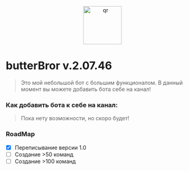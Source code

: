<p align="center">
 <img width="100px" src="https://kappa.lol/VyC5V" alt="qr"/>
</p>

# butterBror v.2.07.46
> Это мой небольшой бот с большим функционалом. В данный момент вы можете добавить бота себе на канал! 

### Как добавить бота к себе на канал:
> Пока нету возможности, но скоро будет!

### RoadMap
- [x] Переписывание версии 1.0
- [ ] Создание >50 команд
- [ ] Создание >100 команд
